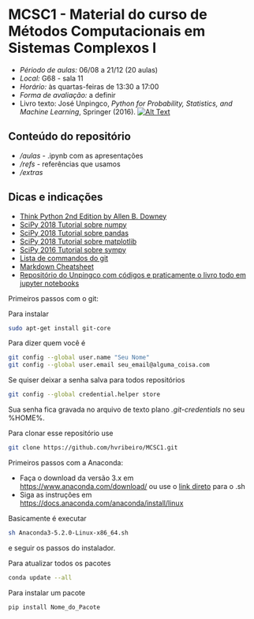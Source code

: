 # MCSC1 - Material do curso de Métodos Computacionais em Sistemas Complexos I

- *Périodo de aulas:* 06/08 a 21/12 (20 aulas)
- *Local:* G68 - sala 11
- *Horário:* às quartas-feiras de 13:30 a 17:00
- *Forma de avaliação:* a definir
- Livro texto: José Unpingco, *Python for Probability, Statistics, and Machine Learning*, Springer (2016).
[![Alt Text](https://images.springer.com/sgw/books/medium/9783319307152.jpg)](http://library1.org/_ads/E844412DCACEB5A9BF29267FA244E908)


## Conteúdo do repositório
- */aulas* - .ipynb com as apresentações
- */refs* - referências que usamos
- */extras*

## Dicas e indicações

- [Think Python 2nd Edition by Allen B. Downey](http://greenteapress.com/thinkpython2/thinkpython2.pdf) 
- [SciPy 2018 Tutorial sobre numpy](https://www.youtube.com/watch?v=V0D2mhVt7NE)
- [SciPy 2018 Tutorial sobre pandas](https://www.youtube.com/watch?v=lkLl_QKLgcA)
- [SciPy 2018 Tutorial sobre matplotlib](https://www.youtube.com/watch?v=6gdNUDs6QPc)
- [SciPy 2016 Tutorial sobre sympy](https://www.youtube.com/watch?v=AqnpuGbM6-Q)
- [Lista de commandos do git](https://github.com/hvribeiro/MCSC1/blob/master/extras/zt_git_cheat_sheet.pdf)
- [Markdown Cheatsheet](https://github.com/adam-p/markdown-here/wiki/Markdown-Cheatsheet)
- [Repositório do Unpingco com códigos e praticamente o livro todo em jupyter notebooks](https://github.com/unpingco/Python-for-Probability-Statistics-and-Machine-Learning)

Primeiros passos com o git:

Para instalar
```sh
sudo apt-get install git-core
```
Para dizer quem você é
```sh
git config --global user.name "Seu Nome"
git config --global user.email seu_email@alguma_coisa.com
```
Se quiser deixar a senha salva para todos repositórios
```sh
git config --global credential.helper store
```
Sua senha fica gravada no arquivo de texto plano *.git-credentials* no seu %HOME%.

Para clonar esse repositório use
```sh
git clone https://github.com/hvribeiro/MCSC1.git 
```

Primeiros passos com a Anaconda:

- Faça o download da versão 3.x em https://www.anaconda.com/download/ ou use o [link direto](https://repo.anaconda.com/archive/Anaconda3-5.2.0-Linux-x86_64.sh) para o .sh
- Siga as instruções em https://docs.anaconda.com/anaconda/install/linux

Basicamente é executar
```sh
sh Anaconda3-5.2.0-Linux-x86_64.sh
```
e seguir os passos do instalador.

Para atualizar todos os pacotes
```sh
conda update --all
```

Para instalar um pacote
```sh
pip install Nome_do_Pacote
```

